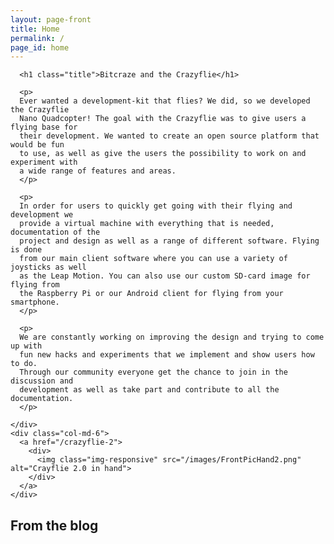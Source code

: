 ```yaml
---
layout: page-front
title: Home
permalink: /
page_id: home
---
```


<div class="container-fluid">
  <section id="primary" class="row content-area">
    <div class="col-md-6">
    
      <h1 class="title">Bitcraze and the Crazyflie</h1>
      
      <p>
      Ever wanted a development-kit that flies? We did, so we developed the Crazyflie 
      Nano Quadcopter! The goal with the Crazyflie was to give users a flying base for 
      their development. We wanted to create an open source platform that would be fun 
      to use, as well as give the users the possibility to work on and experiment with 
      a wide range of features and areas.
      </p>
      
      <p>
      In order for users to quickly get going with their flying and development we 
      provide a virtual machine with everything that is needed, documentation of the 
      project and design as well as a range of different software. Flying is done 
      from our main client software where you can use a variety of joysticks as well 
      as the Leap Motion. You can also use our custom SD-card image for flying from 
      the Raspberry Pi or our Android client for flying from your smartphone.
      </p>
      
      <p>
      We are constantly working on improving the design and trying to come up with 
      fun new hacks and experiments that we implement and show users how to do. 
      Through our community everyone get the chance to join in the discussion and 
      development as well as take part and contribute to all the documentation.
      </p>

    </div>
    <div class="col-md-6">
      <a href="/crazyflie-2">
        <div>
          <img class="img-responsive" src="/images/FrontPicHand2.png" alt="Crayflie 2.0 in hand">
        </div>
      </a>
    </div>
  </section>
</div>
<div class="container-fluid">
  <section id="secondary" class="row">
    <div class="col-md-8">
      <h2 class="widget-title">From the blog</h2>
      <!-- inject wp blog -->
    </div>
    <div class="col-md-4 widget-area" role="complementary">
      <!-- inject wp sidebar -->
    </div>
  </section>
</div>    


